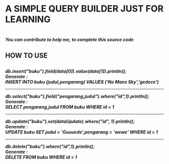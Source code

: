 <h1>A SIMPLE QUERY BUILDER JUST FOR LEARNING<h1>
  <h5>You can contribute to help me, to complete this source code<h5>
<h2>HOW TO USE<h2>
<h5>
  <p>
  db.insert("buku").field(data[0]).value(data[1]).println();<br>
    Generate : <br>
  INSERT INTO buku (judul,pengarang) VALUES ('No Mans Sky','gedece')</p>
<hr>
<p>
  db.select("buku").field("pengarang,judul").where("id",1).println();<br>
    Generate : <br>
  SELECT pengarang,judul FROM buku WHERE id = 1 <br>
</p>
<hr>
<p>
  db.update("buku").set(dataUpdate).where("id", 1).println();<br>
    Generate : <br>
  UPDATE buku SET judul = 'Guuuede',pengarang = 'wewe' WHERE id = 1 <br>
</p>
<hr>
<p>
  db.delete("buku").where("id",1).println();<br>
    Generate : <br>
  DELETE FROM buku WHERE id = 1
</p>
</h5>
